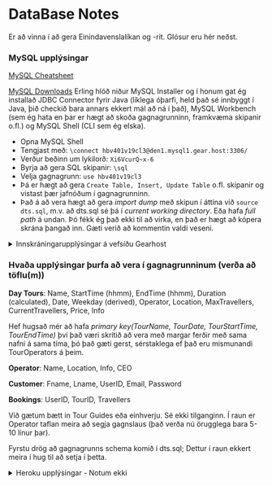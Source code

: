 # DataBase Notes

Er að vinna í að gera Einindavenslalíkan og -rit. Glósur eru hér neðst.

### MySQL upplýsingar

[MySQL Cheatsheet](https://gist.github.com/hofmannsven/9164408)

[MySQL Downloads](https://dev.mysql.com/downloads/file/?id=483327) Erling hlóð niður MySQL Installer og í honum gat ég installað JDBC Connector fyrir Java (líklega óþarfi, held það sé innbyggt í Java, þið checkið bara annars ekkert mál að ná í það), MySQL Workbench (sem ég hata en þar er hægt að skoða gagnagrunninn, framkvæma skipanir o.fl.) og MySQL Shell (CLI sem ég elska).

* Opna MySQL Shell
* Tengjast með: `\connect hbv401v19cl3@den1.mysql1.gear.host:3306/`
* Verður beðinn um lykilorð: `Xi6VcurQ~x-6` 
* Byrja að gera SQL skipanir: `\sql`
* Velja gagnagrunn: `use hbv401v19cl3`
* Þá er hægt að gera `Create Table, Insert, Update Table` o.fl. skipanir og vistast þær jafnóðum í gagnagrunninn.
* Það á að vera hægt að gera _import dump_ með skipun í áttina við `source dts.sql`, m.v. að dts.sql sé þá í _current working directory_. Eða hafa _full path_ á undan. Þó fékk ég það ekki til að virka, en það er hægt að kópera skrána þangað inn. Gæti verið að kommentin valdi veseni.


<details>
  <summary>Innskráningarupplýsingar á vefsíðu Gearhost</summary>
Sem hýsir MySQL Server'inn okkar
  
https://my.gearhost.com/Account/Login 
eok4@hi.is
Bestpasswordeu_1
</details>

### Hvaða upplýsingar þurfa að vera í gagnagrunninum (verða að töflu(m))

**Day Tours**: Name, StartTime (hhmm), EndTime (hhmm), Duration (calculated), Date, Weekday (derived), Operator, Location, MaxTravellers, CurrentTravellers, Price, Info

Hef hugsað mér að hafa _primary key(TourName, TourDate, TourStartTime, TourEndTime)_ því það væri skrítið að vera með margar ferðir með sama nafni á sama tíma, þó það gæti gerst, sérstaklega ef það eru mismunandi TourOperators á þeim.

**Operator**: Name, Location, Info, CEO

**Customer**: Fname, Lname, UserID, Email, Password

**Bookings**: UserID, TourID, Travellers

Við gætum bætt in Tour Guides eða einhverju. Sé ekki tilganginn. Í raun er Operator taflan meira að segja gagnslaus (það verða nú örugglega bara 5-10 línur þar).

Fyrstu drög að gagnagrunns schema komið í dts.sql; Dettur í raun ekkert meira í hug til að setja í þetta.





<details>
  <summary>Heroku upplýsingar - Notum ekki</summary>
  
  Er búinn að vera að skoða Heroku. Þetta er stórmerkilegt umhverfi til að forrita í eða með. Þeir vilja að maður geri _Deploy App_ í gegnum síðuna sína og tengi það við github. Þannig getur maður svo tengt það við gagnagrunninn sinn. Ég gat ekki gert það því Davíð er eigandi github repo'sins okkar, en mun skoða með að setja bara upp mitt eigið afrit til að prófa þetta. Svo á maður að geta tengst gagnagrunninum gegnum CLI sem er náttúrulega það sem ég vill gera.

### Links
[PostgreSQL Installer](https://www.enterprisedb.com/downloads/postgres-postgresql-downloads) Heroku styðst við PostgreSQL 10.6

[PostgreSQL 10 Documentation](https://www.postgresql.org/docs/10/index.html)

[Heroku Postgres Information](https://devcenter.heroku.com/articles/heroku-postgresql): Inniheldur m.a. upplýsingar um hvernig á að tengjast með Java/JDBC sem og Command Line Interface (CLI)

[Heroku CLI](https://devcenter.heroku.com/articles/heroku-cli) Upplýsingar um uppsetningu ef einhver vill/þarf að nota það. Erling henti því allavega upp.

[Heroku Get Started](https://devcenter.heroku.com/articles/getting-started-with-java#use-a-database)

</details>
